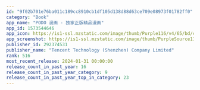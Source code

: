 ```yaml
---
id: "9f02b701e76ba011c189cc8910cb1df105d138d88d63ce709e08973f01782ff0"
category: "Book"
app_name: "PODO 漫画 - 独家正版精品漫画"
app_id: 1573544646
app_icon: https://is1-ssl.mzstatic.com/image/thumb/Purple116/v4/65/bd/c9/65bdc935-2f3e-8153-ed1a-f4aeb0ce3e90/AppIcon-0-1x_U007emarketing-0-7-0-85-220.png/1024x1024bb.png
app_screenshot: https://is1-ssl.mzstatic.com/image/thumb/PurpleSource116/v4/34/27/72/3427722a-2d3a-4958-489a-936cb1fb003c/0a37b1c2-f5e6-4fa9-905c-d51c11f57b3b_db955dbbb4a48f7512e11c40bfd0ad9b_60a1h15ht91702275923103.jpg/1242x2688bb.png
publisher_id: 292374531
publisher_name: "Tencent Technology (Shenzhen) Company Limited"
rank: 516
most_recent_release: 2024-01-31 00:00:00
release_count_in_past_year: 16
release_count_in_past_year_category: 9
release_count_in_past_year_top_in_category: 23
---
```

